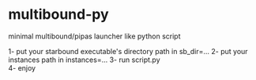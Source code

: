 # multibound-py
minimal multibound/pipas launcher like python script

1- put your starbound executable's directory path in sb_dir=...
2- put your instances path in instances=...
3- run script.py  
4- enjoy  
